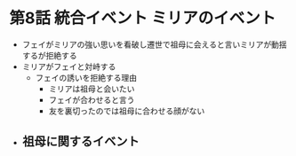 # 第8話 統合イベント ミリアのイベント
- フェイがミリアの強い思いを看破し遷世で祖母に会えると言いミリアが動揺するが拒絶する
- ミリアがフェイと対峙する
  - フェイの誘いを拒絶する理由
    - ミリアは祖母と会いたい
    - フェイが合わせると言う
    - 友を裏切ったのでは祖母に合わせる顔がない
- 祖母に関するイベント
  - 
